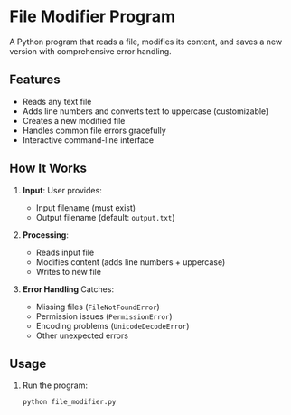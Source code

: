 # File Modifier Program

A Python program that reads a file, modifies its content, and saves a new version with comprehensive error handling.

## Features 

- Reads any text file
- Adds line numbers and converts text to uppercase (customizable)
- Creates a new modified file
- Handles common file errors gracefully
- Interactive command-line interface

## How It Works 

1. **Input**: User provides:
   - Input filename (must exist)
   - Output filename (default: `output.txt`)

2. **Processing**:
   - Reads input file
   - Modifies content (adds line numbers + uppercase)
   - Writes to new file

3. **Error Handling** Catches:
   - Missing files (`FileNotFoundError`)
   - Permission issues (`PermissionError`)
   - Encoding problems (`UnicodeDecodeError`)
   - Other unexpected errors

## Usage 

1. Run the program:
   ```bash
   python file_modifier.py
   ```